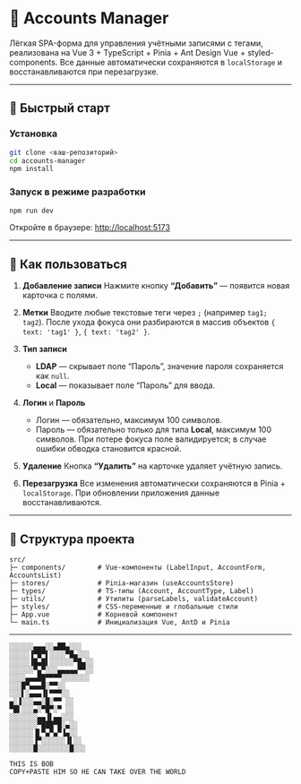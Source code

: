 

# 📒 Accounts Manager

Лёгкая SPA-форма для управления учётными записями с тегами, реализована на Vue 3 + TypeScript + Pinia + Ant Design Vue + styled-components. Все данные автоматически сохраняются в `localStorage` и восстанавливаются при перезагрузке.

---

## 🚀 Быстрый старт

### Установка

```bash
git clone <ваш-репозиторий>
cd accounts-manager
npm install
````

### Запуск в режиме разработки

```bash
npm run dev
```

Откройте в браузере: [http://localhost:5173](http://localhost:5173)

---

## 📝 Как пользоваться

1. **Добавление записи**
   Нажмите кнопку **“Добавить”** — появится новая карточка с полями.

2. **Метки**
   Вводите любые текстовые теги через `;` (например `tag1; tag2`). После ухода фокуса они разбираются в массив объектов `{ text: 'tag1' }`, `{ text: 'tag2' }`.

3. **Тип записи**

   * **LDAP** — скрывает поле “Пароль”, значение пароля сохраняется как `null`.
   * **Local** — показывает поле “Пароль” для ввода.

4. **Логин** и **Пароль**

   * Логин — обязательно, максимум 100 символов.
   * Пароль — обязательно только для типа **Local**, максимум 100 символов.
     При потере фокуса поле валидируется; в случае ошибки обводка становится красной.

5. **Удаление**
   Кнопка **“Удалить”** на карточке удаляет учётную запись.

6. **Перезагрузка**
   Все изменения автоматически сохраняются в Pinia + `localStorage`. При обновлении приложения данные восстанавливаются.

---

## 📂 Структура проекта

```
src/
├─ components/        # Vue-компоненты (LabelInput, AccountForm, AccountsList)
├─ stores/            # Pinia-магазин (useAccountsStore)
├─ types/             # TS-типы (Account, AccountType, Label)
├─ utils/             # Утилиты (parseLabels, validateAccount)
├─ styles/            # CSS-переменные и глобальные стили
├─ App.vue            # Корневой компонент
└─ main.ts            # Инициализация Vue, AntD и Pinia
```

---


```
░░░░░░▄▄▄░░▄██▄░░░
░░░░░▐▀█▀▌░░░░▀█▄░░░
░░░░░▐█▄█▌░░░░░░▀█▄░░
░░░░░░▀▄▀░░░▄▄▄▄▄▀▀░░
░░░░▄▄▄██▀▀▀▀░░░░░░░
░░░█▀▄▄▄█░▀▀░░
░░░▌░▄▄▄▐▌▀▀▀░░
▄░▐░░░▄▄░█░▀▀ ░░
▀█▌░░░▄░▀█▀░▀ ░░
░░░░░░░▄▄▐▌▄▄░░░
░░░░░░░▀███▀█░▄░░
░░░░░░▐▌▀▄▀▄▀▐▄░░
░░░░░░▐▀░░░░░░▐▌░░
░░░░░░█░░░░░░░░█░░░

THIS IS BOB
COPY+PASTE HIM SO HE CAN TAKE OVER THE WORLD
```